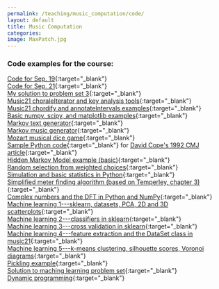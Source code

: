 ```yaml
---
permalink: /teaching/music_computation/code/
layout: default
title: Music Computation
categories: 
image: MaxPatch.jpg
---
```

### Code examples for the course:

[Code for Sep. 19](Sep19_2017.html){:target="_blank"}  
[Code for Sep. 21](Sep21_2017.html){:target="_blank"}  
[My solution to problem set 3](ProblemSet3MySolution.html){:target="_blank"}  
[Music21 choraleIterator and key analysis tools](choraleIteratorAndKeyAnalysis.html){:target="_blank"}  
[Music21 chordify and annotateIntervals examples](chordify_annotateintervals.html){:target="_blank"}  
[Basic numpy, scipy, and matplotlib examples](numpy_scipy_matplotlib.html){:target="_blank"}   
[Markov text generator](markov.html){:target="_blank"}  
[Markov music generator](markov_music_generator.html){:target="_blank"}  
[Mozart musical dice game](MusikalischeWurfelspiele.html){:target="_blank"}  
[Sample Python code](CopeEMIFunctions.html){:target="_blank"} for [David Cope's 1992 CMJ article](https://www.jstor.org/stable/3680717?seq=1#page_scan_tab_contents){:target="_blank"}  
[Hidden Markov Model example (basic)](hmm_example.html){:target="_blank"}  
[Random selection from weighted choices](weighted_choice_explanation){:target="_blank"}  
[Simulation and basic statistics in Python](stats_intro.html){:target="_blank"}  
[Simplified meter finding algorithm (based on Temperley, chapter 3)](simplified_meter_finding){:target="_blank"}  
[Complex numbers and the DFT in Python and NumPy](fourier_demo.html){:target="_blank"}  
[Machine learning 1---sklearn, datasets, PCA, 2D and 3D scatterplots](machine_learning_1.html){:target="_blank"}  
[Machine learning 2---classifiers in sklearn](machine_learning_2.html){:target="_blank"}  
[Machine learning 3---cross validation in sklearn](machine_learning_3.html){:target="_blank"}  
[Machine learning 4---feature extraction and the DataSet class in music21](machine_learning_4.html){:target="_blank"}  
[Machine learning 5---k-means clustering, silhouette scores, Voronoi diagrams](machine_learning_5.html){:target="_blank"}  
[Pickling example](pickle_example.html){:target="_blank"}  
[Solution to maching learning problem set](MonteverdiExample.html){:target="_blank"}  
[Dynamic programming](dynamic_programming.html){:target="_blank"}